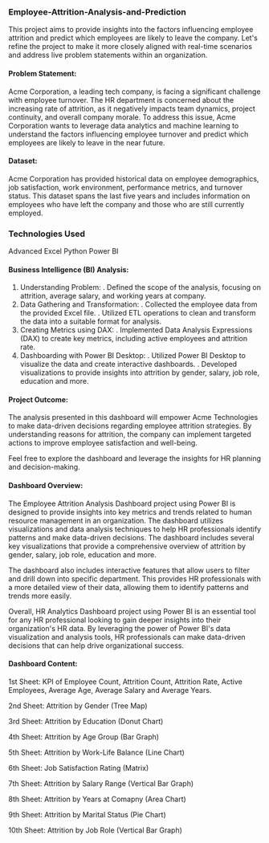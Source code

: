 ### Employee-Attrition-Analysis-and-Prediction
This project aims to provide insights into the factors influencing employee attrition and predict which employees are likely to leave the company. Let's refine the project to make it more closely aligned with real-time scenarios and address live problem statements within an organization.

#### Problem Statement:
Acme Corporation, a leading tech company, is facing a significant challenge with employee turnover. The HR department is concerned about the increasing rate of attrition, as it negatively impacts team dynamics, project continuity, and overall company morale. To address this issue, Acme Corporation wants to leverage data analytics and machine learning to understand the factors influencing employee turnover and predict which employees are likely to leave in the near future.

#### Dataset:
Acme Corporation has provided historical data on employee demographics, job satisfaction, work environment, performance metrics, and turnover status. This dataset spans the last five years and includes information on employees who have left the company and those who are still currently employed.

### Technologies Used
Advanced Excel
Python
Power BI

#### Business Intelligence (BI) Analysis:
1. Understanding Problem:
. Defined the scope of the analysis, focusing on attrition, average salary, and working years at company.
2. Data Gathering and Transformation:
. Collected the employee data from the provided Excel file.
. Utilized ETL operations to clean and transform the data into a suitable format for analysis.
3. Creating Metrics using DAX:
. Implemented Data Analysis Expressions (DAX) to create key metrics, including active employees and attrition rate.
4. Dashboarding with Power BI Desktop:
. Utilized Power BI Desktop to visualize the data and create interactive dashboards.
. Developed visualizations to provide insights into attrition by gender, salary, job role, education and more.

#### Project Outcome:
The analysis presented in this dashboard will empower Acme Technologies to make data-driven decisions regarding employee attrition strategies. By understanding reasons for attrition, the company can implement targeted actions to improve employee satisfaction and well-being.

Feel free to explore the dashboard and leverage the insights for HR planning and decision-making.

#### Dashboard Overview:
The Employee Attrition Analysis Dashboard project using Power BI is designed to provide insights into key metrics and trends related to human resource management in an organization. The dashboard utilizes visualizations and data analysis techniques to help HR professionals identify patterns and make data-driven decisions. The dashboard includes several key visualizations that provide a comprehensive overview of attrition by gender, salary, job role, education and more.

The dashboard also includes interactive features that allow users to filter and drill down into specific department. This provides HR professionals with a more detailed view of their data, allowing them to identify patterns and trends more easily.

Overall, HR Analytics Dashboard project using Power BI is an essential tool for any HR professional looking to gain deeper insights into their organization's HR data. By leveraging the power of Power BI's data visualization and analysis tools, HR professionals can make data-driven decisions that can help drive organizational success.

#### Dashboard Content:
1st Sheet: KPI of Employee Count, Attrition Count, Attrition Rate, Active Employees, Average Age, Average Salary and Average Years.

2nd Sheet: Attrition by Gender (Tree Map)

3rd Sheet: Attrition by Education (Donut Chart)

4th Sheet: Attrition by Age Group (Bar Graph)

5th Sheet: Attrition by Work-Life Balance (Line Chart)

6th Sheet: Job Satisfaction Rating (Matrix)

7th Sheet: Attrition by Salary Range (Vertical Bar Graph)

8th Sheet: Attrition by Years at Comapny (Area Chart)

9th Sheet: Attrition by Marital Status (Pie Chart)

10th Sheet: Attrition by Job Role (Vertical Bar Graph)
